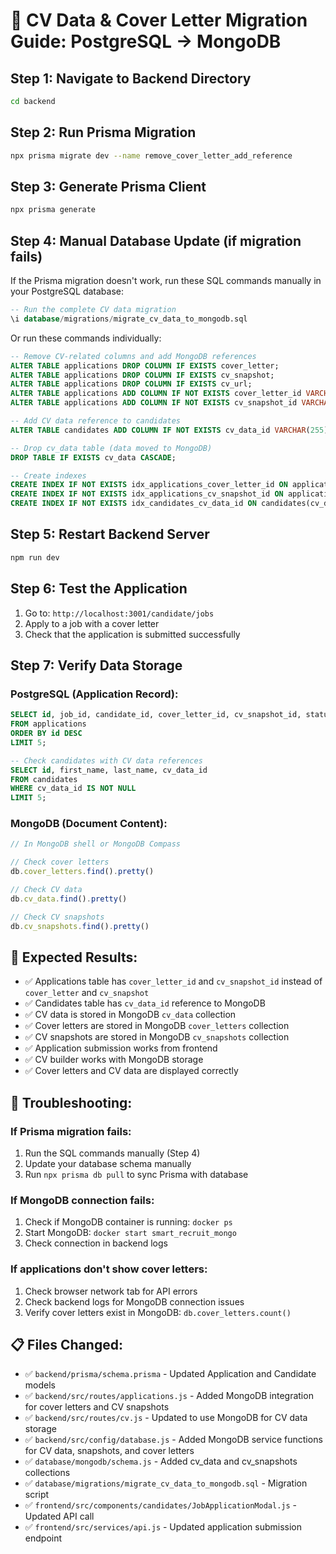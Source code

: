# 🔄 CV Data & Cover Letter Migration Guide: PostgreSQL → MongoDB

## Step 1: Navigate to Backend Directory
```bash
cd backend
```

## Step 2: Run Prisma Migration
```bash
npx prisma migrate dev --name remove_cover_letter_add_reference
```

## Step 3: Generate Prisma Client
```bash
npx prisma generate
```

## Step 4: Manual Database Update (if migration fails)
If the Prisma migration doesn't work, run these SQL commands manually in your PostgreSQL database:

```sql
-- Run the complete CV data migration
\i database/migrations/migrate_cv_data_to_mongodb.sql
```

Or run these commands individually:
```sql
-- Remove CV-related columns and add MongoDB references
ALTER TABLE applications DROP COLUMN IF EXISTS cover_letter;
ALTER TABLE applications DROP COLUMN IF EXISTS cv_snapshot;
ALTER TABLE applications DROP COLUMN IF EXISTS cv_url;
ALTER TABLE applications ADD COLUMN IF NOT EXISTS cover_letter_id VARCHAR(255);
ALTER TABLE applications ADD COLUMN IF NOT EXISTS cv_snapshot_id VARCHAR(255);

-- Add CV data reference to candidates
ALTER TABLE candidates ADD COLUMN IF NOT EXISTS cv_data_id VARCHAR(255);

-- Drop cv_data table (data moved to MongoDB)
DROP TABLE IF EXISTS cv_data CASCADE;

-- Create indexes
CREATE INDEX IF NOT EXISTS idx_applications_cover_letter_id ON applications(cover_letter_id);
CREATE INDEX IF NOT EXISTS idx_applications_cv_snapshot_id ON applications(cv_snapshot_id);
CREATE INDEX IF NOT EXISTS idx_candidates_cv_data_id ON candidates(cv_data_id);
```

## Step 5: Restart Backend Server
```bash
npm run dev
```

## Step 6: Test the Application
1. Go to: `http://localhost:3001/candidate/jobs`
2. Apply to a job with a cover letter
3. Check that the application is submitted successfully

## Step 7: Verify Data Storage

### PostgreSQL (Application Record):
```sql
SELECT id, job_id, candidate_id, cover_letter_id, cv_snapshot_id, status, applied_at
FROM applications
ORDER BY id DESC
LIMIT 5;

-- Check candidates with CV data references
SELECT id, first_name, last_name, cv_data_id
FROM candidates
WHERE cv_data_id IS NOT NULL
LIMIT 5;
```

### MongoDB (Document Content):
```javascript
// In MongoDB shell or MongoDB Compass

// Check cover letters
db.cover_letters.find().pretty()

// Check CV data
db.cv_data.find().pretty()

// Check CV snapshots
db.cv_snapshots.find().pretty()
```

## 🎯 Expected Results:
- ✅ Applications table has `cover_letter_id` and `cv_snapshot_id` instead of `cover_letter` and `cv_snapshot`
- ✅ Candidates table has `cv_data_id` reference to MongoDB
- ✅ CV data is stored in MongoDB `cv_data` collection
- ✅ Cover letters are stored in MongoDB `cover_letters` collection
- ✅ CV snapshots are stored in MongoDB `cv_snapshots` collection
- ✅ Application submission works from frontend
- ✅ CV builder works with MongoDB storage
- ✅ Cover letters and CV data are displayed correctly

## 🚨 Troubleshooting:

### If Prisma migration fails:
1. Run the SQL commands manually (Step 4)
2. Update your database schema manually
3. Run `npx prisma db pull` to sync Prisma with database

### If MongoDB connection fails:
1. Check if MongoDB container is running: `docker ps`
2. Start MongoDB: `docker start smart_recruit_mongo`
3. Check connection in backend logs

### If applications don't show cover letters:
1. Check browser network tab for API errors
2. Check backend logs for MongoDB connection issues
3. Verify cover letters exist in MongoDB: `db.cover_letters.count()`

## 📋 Files Changed:
- ✅ `backend/prisma/schema.prisma` - Updated Application and Candidate models
- ✅ `backend/src/routes/applications.js` - Added MongoDB integration for cover letters and CV snapshots
- ✅ `backend/src/routes/cv.js` - Updated to use MongoDB for CV data storage
- ✅ `backend/src/config/database.js` - Added MongoDB service functions for CV data, snapshots, and cover letters
- ✅ `database/mongodb/schema.js` - Added cv_data and cv_snapshots collections
- ✅ `database/migrations/migrate_cv_data_to_mongodb.sql` - Migration script
- ✅ `frontend/src/components/candidates/JobApplicationModal.js` - Updated API call
- ✅ `frontend/src/services/api.js` - Updated application submission endpoint

